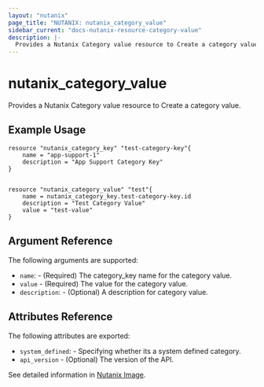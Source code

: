 ```yaml
---
layout: "nutanix"
page_title: "NUTANIX: nutanix_category_value"
sidebar_current: "docs-nutanix-resource-category-value"
description: |-
  Provides a Nutanix Category value resource to Create a category value.
---
```


# nutanix_category_value

Provides a Nutanix Category value resource to Create a category value.

## Example Usage

```hcl
resource "nutanix_category_key" "test-category-key"{
    name = "app-support-1"
    description = "App Support Category Key"
}


resource "nutanix_category_value" "test"{
    name = nutanix_category_key.test-category-key.id
    description = "Test Category Value"
    value = "test-value"
}
```

## Argument Reference

The following arguments are supported:

* `name`: - (Required) The category_key name for the category value.
* `value` - (Required) The value for the category value.
* `description`: - (Optional) A description for category value.

## Attributes Reference

The following attributes are exported:

* `system_defined`: - Specifying whether its a system defined category.
* `api_version` - (Optional) The version of the API.

See detailed information in [Nutanix Image](http://developer.nutanix.com/reference/prism_central/v3/#category).
